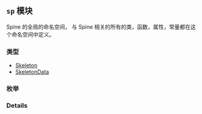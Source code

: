 
## `sp` 模块






Spine 的全局的命名空间，
与 Spine 相关的所有的类，函数，属性，常量都在这个命名空间中定义。


### 类型

  - [Skeleton](../classes/Skeleton.md)
  - [SkeletonData](../classes/SkeletonData.md)

### 枚举




### Details




